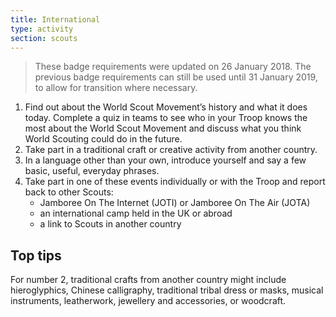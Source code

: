 ```yaml
---
title: International
type: activity
section: scouts
---
```


>These badge requirements were updated on 26 January 2018. The previous badge requirements can still be used until 31 January 2019, to allow for transition where necessary.

1. Find out about the World Scout Movement’s history and what it does today. Complete a quiz in teams to see who in your Troop knows the most about the World Scout Movement and discuss what you think World Scouting could do in the future.
1. Take part in a traditional craft or creative activity from another country.
1. In a language other than your own, introduce yourself and say a few basic, useful, everyday phrases.
1. Take part in one of these events individually or with the Troop and report back to other Scouts:
	* Jamboree On The Internet (JOTI) or Jamboree On The Air (JOTA)
	* an international camp held in the UK or abroad
	* a link to Scouts in another country

## Top tips

For number 2, traditional crafts from another country might include hieroglyphics, Chinese calligraphy, traditional tribal dress or masks, musical instruments, leatherwork, jewellery and accessories, or woodcraft.